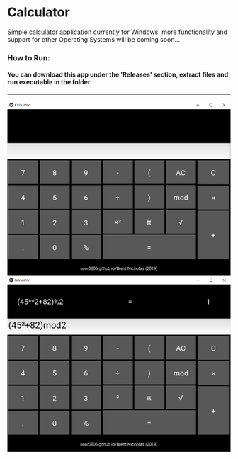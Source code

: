 # Calculator
Simple calculator application currently for Windows, more functionality and support for other
Operating Systems will be coming soon...
### How to Run:
#### You can download this app under the 'Releases' section, extract files and run executable in the folder
---
![Calculator1](README_IMAGES/calc_001.png)
![Calculator2](README_IMAGES/calc_002.png)
